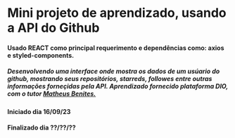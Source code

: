 # Mini projeto de aprendizado, usando a API do Github
#### Usado REACT como principal requerimento e dependências como: axios e styled-components.
##### Desenvolvendo uma interface onde mostra os dados de um usúario do github, mostrando seus repositórios, starreds, followes entre outras informações forneçidas pela API. Aprendizado fornecido plataforma DIO, com o tutor <a target="_parent" href="https://www.youtube.com/@OMatheusBenites"> Matheus Benites. </a>
#### Iniciado dia 16/09/23
#### Finalizado dia ??/??/??

